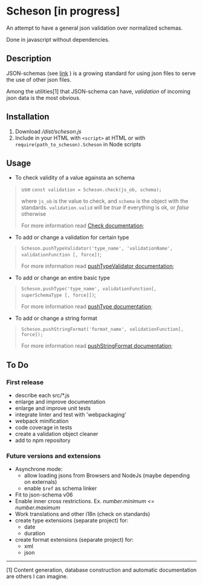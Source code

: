 # Scheson [in progress]

An attempt to have a general json validation over normalized schemas.

Done in javascript without dependencies.

## Description

JSON-schemas (see [link](http://json-schema.org/) ) is a growing standard for using json files to serve the use of other json files.

Among the utilities[1] that JSON-schema can have, *validation* of incoming json data is the most obvious.

## Installation

1. Download */dist/scheson.js*
2. Include in your HTML with `<script>` at HTML or with `require(path_to_scheson).Scheson` in Node scripts


## Usage
+ To check validity of a value againsta an schema
> use `const validation = Scheson.check(js_ob, schema);`
>
> where `js_ob` is the value to check, and `schema` is the object with the standards. 
> `validation.valid` will be *true* if everything is ok, or *false* otherwise
>
> For more information read [Check documentation](https://github.com/patocardo/scheson/blob/master/docs/check.md);

+ To add or change a validation for certain type
> `Scheson.pushTypeValidator('type_name', 'validationName', validationFunction [, force])`;
>
> For more information read [pushTypeValidator documentation](https://github.com/patocardo/scheson/blob/master/docs/pushtypevalidator.md);

+ To add or change an entire basic type
> `Scheson.pushType('type_name', validationFunction[, superSchemaType [, force]])`;
>
> For more information read [pushType documentation](https://github.com/patocardo/scheson/blob/master/docs/pushtype.md);


+ To add or change a string format
> `Scheson.pushStringFormat('format_name', validationFunction[, force]);`
>
> For more information read [pushStringFormat documentation](https://github.com/patocardo/scheson/blob/master/docs/pushstringformat.md);


## To Do

### First release
- describe each src/*.js
- enlarge and improve documentation
- enlarge and improve unit tests
- integrate linter and test with 'webpackaging'
- webpack minification
- code coverage in tests
- create a validation object cleaner
- add to npm repository

### Future versions and extensions
- Asynchrone mode:
	- allow loading jsons from Browsers and NodeJs (maybe depending on externals)
	- enable `$ref` as schema linker
- Fit to json-schema v06
- Enable inner cross restrictions. Ex. *number.minimum <= number.maximum*
- Work translations and other i18n (check on standards)
- create type extensions (separate project) for:
	+ date
	+ duration
- create format extensions (separate project)  for:
	+ xml
	+ json
------------
[1] Content generation, database construction and automatic documentation are others I can imagine.
